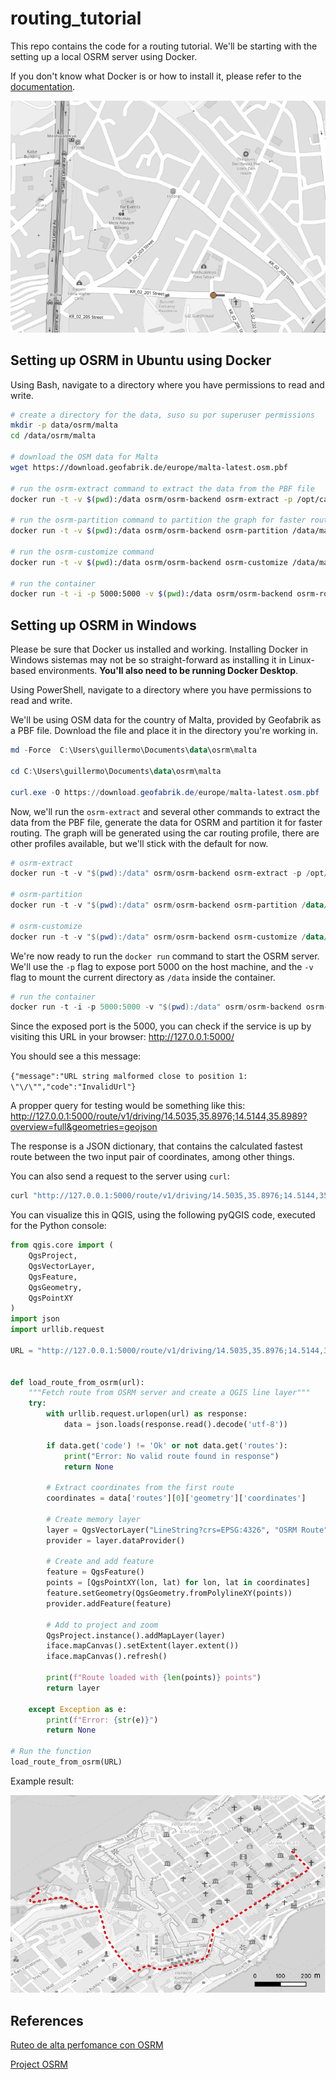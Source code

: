 # routing_tutorial

This repo contains the code for a routing tutorial. We'll be starting with the setting up a local OSRM server using Docker.

If you don't know what Docker is or how to install it, please refer to the [documentation](https://docs.docker.com/desktop).


![Example](images/pelotita.gif "Moving ball")

## Setting up OSRM in Ubuntu using Docker

Using Bash, navigate to a directory where you have permissions to read and write.

```bash
# create a directory for the data, suso su por superuser permissions
mkdir -p data/osrm/malta
cd /data/osrm/malta

# download the OSM data for Malta
wget https://download.geofabrik.de/europe/malta-latest.osm.pbf

# run the osrm-extract command to extract the data from the PBF file
docker run -t -v $(pwd):/data osrm/osrm-backend osrm-extract -p /opt/car.lua /data/malta-latest.osm.pbf

# run the osrm-partition command to partition the graph for faster routing
docker run -t -v $(pwd):/data osrm/osrm-backend osrm-partition /data/malta-latest.osrm

# run the osrm-customize command
docker run -t -v $(pwd):/data osrm/osrm-backend osrm-customize /data/malta-latest.osrm

# run the container
docker run -t -i -p 5000:5000 -v $(pwd):/data osrm/osrm-backend osrm-routed --algorithm mld /data/malta-latest.osrm
```

## Setting up OSRM in Windows

Please be sure that Docker us installed and working. Installing Docker in Windows sistemas may not be so straight-forward as installing it in Linux-based environments. **You'll also need to be running Docker Desktop**.

Using PowerShell, navigate to a directory where you have permissions to read and write.

We'll be using OSM data for the country of Malta, provided by Geofabrik as a PBF file. Download the file and place it in the directory you're working in.

```powershell
md -Force  C:\Users\guillermo\Documents\data\osrm\malta

cd C:\Users\guillermo\Documents\data\osrm\malta

curl.exe -O https://download.geofabrik.de/europe/malta-latest.osm.pbf
```

Now, we'll run the `osrm-extract` and several other commands to extract the data from the PBF file, generate the data for OSRM and partition it for faster routing. The graph will be generated using the car routing profile, there are other profiles available, but we'll stick with the default for now.

```powershell
# osrm-extract
docker run -t -v "$(pwd):/data" osrm/osrm-backend osrm-extract -p /opt/car.lua /data/malta-latest.osm.pbf

# osrm-partition
docker run -t -v "$(pwd):/data" osrm/osrm-backend osrm-partition /data/malta-latest.osrm

# osrm-customize
docker run -t -v "$(pwd):/data" osrm/osrm-backend osrm-customize /data/malta-latest.osrm

```
We're now ready to run the `docker run` command to start the OSRM server. We'll use the `-p` flag to expose port 5000 on the host machine, and the `-v` flag to mount the current directory as `/data` inside the container.

```powershell
# run the container
docker run -t -i -p 5000:5000 -v "$(pwd):/data" osrm/osrm-backend osrm-routed --algorithm mld /data/malta-latest.osrm
```

Since the exposed port is the 5000, you can check if the service is up by visiting this URL in your browser:
http://127.0.0.1:5000/

You should see a this message:

`{"message":"URL string malformed close to position 1: \"\/\"","code":"InvalidUrl"}`

A propper query for testing would be something like this:
http://127.0.0.1:5000/route/v1/driving/14.5035,35.8976;14.5144,35.8989?overview=full&geometries=geojson

The response is a JSON dictionary, that contains the calculated fastest route between the two input pair of coordinates, among other things.

You can also send a request to the server using `curl`:
```bash
curl "http://127.0.0.1:5000/route/v1/driving/14.5035,35.8976;14.5144,35.8989?overview=full&geometries=geojson"
```

You can visualize this in QGIS, using the following pyQGIS code, executed for the Python console:

```python
from qgis.core import (
    QgsProject, 
    QgsVectorLayer, 
    QgsFeature, 
    QgsGeometry, 
    QgsPointXY
)
import json
import urllib.request

URL = "http://127.0.0.1:5000/route/v1/driving/14.5035,35.8976;14.5144,35.8989?overview=full&geometries=geojson"


def load_route_from_osrm(url):
    """Fetch route from OSRM server and create a QGIS line layer"""  
    try:
        with urllib.request.urlopen(url) as response:
            data = json.loads(response.read().decode('utf-8'))
        
        if data.get('code') != 'Ok' or not data.get('routes'):
            print("Error: No valid route found in response")
            return None
            
        # Extract coordinates from the first route
        coordinates = data['routes'][0]['geometry']['coordinates']
        
        # Create memory layer
        layer = QgsVectorLayer("LineString?crs=EPSG:4326", "OSRM Route", "memory")
        provider = layer.dataProvider()
        
        # Create and add feature
        feature = QgsFeature()
        points = [QgsPointXY(lon, lat) for lon, lat in coordinates]
        feature.setGeometry(QgsGeometry.fromPolylineXY(points))
        provider.addFeature(feature)
        
        # Add to project and zoom
        QgsProject.instance().addMapLayer(layer)
        iface.mapCanvas().setExtent(layer.extent())
        iface.mapCanvas().refresh()
        
        print(f"Route loaded with {len(points)} points")
        return layer
        
    except Exception as e:
        print(f"Error: {str(e)}")
        return None

# Run the function
load_route_from_osrm(URL)
```

Example result:

![malta](images/malta.png "Example of Malta")


## References

[Ruteo de alta perfomance con OSRM](https://rpubs.com/HAVB/osrm)

[Project OSRM](https://project-osrm.org/)




